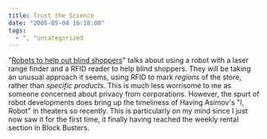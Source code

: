 ```yaml
---
title: Trust the Science
date: "2005-05-04 16:18:00"
tags:
  - ", "uncategorized
---
```

<p> "<a href="http://news.bbc.co.uk/2/hi/technology/4509403.stm">Robots
to help out blind shoppers</a>" talks about using a robot with
a laser range finder and a RFID reader to help blind shoppers.
They will be taking an unusual approach it seems, using RFID to
mark <em>regions</em> of the store, rather than <em>specific
products</em>.  This is much less worrisome to me as someone
concerned about privacy from corporations.  However, the spurt of
robot developments does bring up the timeliness of Having Asimov's
"I, Robot" in theaters so recently.  This is particularly on my
mind since I just now saw it for the first time, it finally having
reached the weekly rental section in Block Busters.</p>

